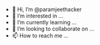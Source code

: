 - 👋 Hi, I’m @paramjeethacker
- 👀 I’m interested in ...
- 🌱 I’m currently learning ...
- 💞️ I’m looking to collaborate on ...
- 📫 How to reach me ...

<!---
paramjeethacker/paramjeethacker is a ✨ special ✨ repository because its `README.md` (this file) appears on your GitHub profile.
You can click the Preview link to take a look at your changes.
--->
